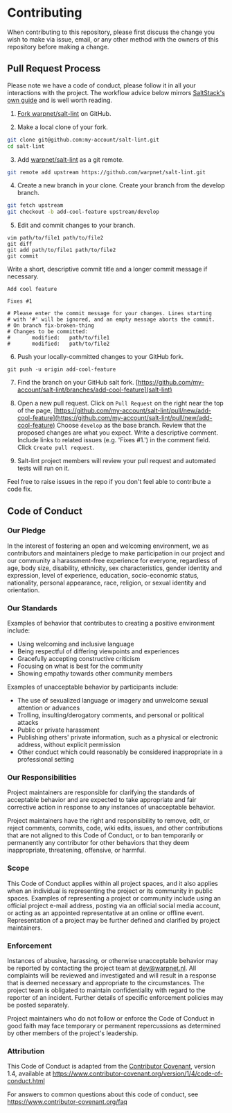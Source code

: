 # Contributing

When contributing to this repository, please first discuss the change you wish to make via issue,
email, or any other method with the owners of this repository before making a change.

## Pull Request Process

Please note we have a code of conduct, please follow it in all your interactions with the project. The workflow advice below mirrors [SaltStack's own guide](https://docs.saltstack.com/en/latest/topics/development/contributing.html#sending-a-github-pull-request) and is well worth reading.

1. [Fork warpnet/salt-lint](https://github.com/warpnet/salt-lint/fork) on GitHub.

2. Make a local clone of your fork.
```bash
git clone git@github.com:my-account/salt-lint.git
cd salt-lint
```

3. Add [warpnet/salt-lint](https://github.com/warpnet/salt-lint) as a git remote.
```bash
git remote add upstream https://github.com/warpnet/salt-lint.git
```

4. Create a new branch in your clone. Create your branch from the develop branch.
```bash
git fetch upstream
git checkout -b add-cool-feature upstream/develop
```

5. Edit and commit changes to your branch.
```
vim path/to/file1 path/to/file2
git diff
git add path/to/file1 path/to/file2
git commit
```
Write a short, descriptive commit title and a longer commit message if necessary.
```
Add cool feature

Fixes #1

# Please enter the commit message for your changes. Lines starting
# with '#' will be ignored, and an empty message aborts the commit.
# On branch fix-broken-thing
# Changes to be committed:
#       modified:   path/to/file1
#       modified:   path/to/file2
```

6. Push your locally-committed changes to your GitHub fork.
```
git push -u origin add-cool-feature
```

7. Find the branch on your GitHub salt fork.
[https://github.com/my-account/salt-lint/branches/add-cool-feature](salt-lint)

8. Open a new pull request.
Click on `Pull Request` on the right near the top of the page,
[https://github.com/my-account/salt-lint/pull/new/add-cool-feature](https://github.com/my-account/salt-lint/pull/new/add-cool-feature)
Choose `develop` as the base branch. Review that the proposed changes are what you expect. Write a descriptive comment. Include links to related issues (e.g. 'Fixes #1.') in the comment field. Click `Create pull request`.

9. Salt-lint project members will review your pull request and automated tests will run on it.

Feel free to raise issues in the repo if you don't feel able to contribute a code fix.

## Code of Conduct

### Our Pledge

In the interest of fostering an open and welcoming environment, we as
contributors and maintainers pledge to make participation in our project and
our community a harassment-free experience for everyone, regardless of age, body
size, disability, ethnicity, sex characteristics, gender identity and expression,
level of experience, education, socio-economic status, nationality, personal
appearance, race, religion, or sexual identity and orientation.

### Our Standards

Examples of behavior that contributes to creating a positive environment
include:

* Using welcoming and inclusive language
* Being respectful of differing viewpoints and experiences
* Gracefully accepting constructive criticism
* Focusing on what is best for the community
* Showing empathy towards other community members

Examples of unacceptable behavior by participants include:

* The use of sexualized language or imagery and unwelcome sexual attention or
  advances
* Trolling, insulting/derogatory comments, and personal or political attacks
* Public or private harassment
* Publishing others' private information, such as a physical or electronic
  address, without explicit permission
* Other conduct which could reasonably be considered inappropriate in a
  professional setting

### Our Responsibilities

Project maintainers are responsible for clarifying the standards of acceptable
behavior and are expected to take appropriate and fair corrective action in
response to any instances of unacceptable behavior.

Project maintainers have the right and responsibility to remove, edit, or
reject comments, commits, code, wiki edits, issues, and other contributions
that are not aligned to this Code of Conduct, or to ban temporarily or
permanently any contributor for other behaviors that they deem inappropriate,
threatening, offensive, or harmful.

### Scope

This Code of Conduct applies within all project spaces, and it also applies when
an individual is representing the project or its community in public spaces.
Examples of representing a project or community include using an official
project e-mail address, posting via an official social media account, or acting
as an appointed representative at an online or offline event. Representation of
a project may be further defined and clarified by project maintainers.

### Enforcement

Instances of abusive, harassing, or otherwise unacceptable behavior may be
reported by contacting the project team at dev@warpnet.nl. All
complaints will be reviewed and investigated and will result in a response that
is deemed necessary and appropriate to the circumstances. The project team is
obligated to maintain confidentiality with regard to the reporter of an incident.
Further details of specific enforcement policies may be posted separately.

Project maintainers who do not follow or enforce the Code of Conduct in good
faith may face temporary or permanent repercussions as determined by other
members of the project's leadership.

### Attribution

This Code of Conduct is adapted from the [Contributor Covenant][homepage], version 1.4,
available at https://www.contributor-covenant.org/version/1/4/code-of-conduct.html

[homepage]: https://www.contributor-covenant.org

For answers to common questions about this code of conduct, see
https://www.contributor-covenant.org/faq
